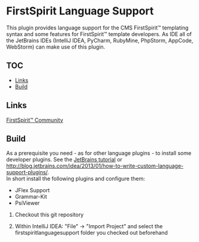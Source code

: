 # FirstSpirit Language Support
This plugin provides language support for the CMS FirstSpirit&#8482; templating syntax and some features for FirstSpirit&#8482; template developers.
As IDE all of the JetBrains IDEs (IntelliJ IDEA, PyCharm, RubyMine, PhpStorm, AppCode, WebStorm) can make use of this plugin.

## TOC
+ [Links](#links)
+ [Build](#build)

## Links
[FirstSpirit&#8482; Community](https://community.e-spirit.com/groups/firstspirit-languagesupport)

## Build
As a prerequisite you need - as for other language plugins - to install some developer plugins. See the [JetBrains tutorial](http://confluence.jetbrains.com/display/IDEADEV/Developing+Custom+Language+Plugins+for+IntelliJ+IDEA#DevelopingCustomLanguagePluginsforIntelliJIDEA-ImplementingaLexer) or http://blog.jetbrains.com/idea/2013/01/how-to-write-custom-language-support-plugins/.
<br> In short install the following plugins and configure them:
 - JFlex Support
 - Grammar-Kit
 - PsiViewer

1. Checkout this git repository

2. Within IntelliJ IDEA: "File" -> "Import Project" and select the firstspiritlanguagesupport folder you checked out beforehand


